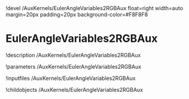 <!-- MOOSE Object Documentation Stub: Remove this when content is added. -->!devel /AuxKernels/EulerAngleVariables2RGBAux float=right width=auto margin=20px padding=20px background-color=#F8F8F8


# EulerAngleVariables2RGBAux
!description /AuxKernels/EulerAngleVariables2RGBAux

!parameters /AuxKernels/EulerAngleVariables2RGBAux

!inputfiles /AuxKernels/EulerAngleVariables2RGBAux

!childobjects /AuxKernels/EulerAngleVariables2RGBAux
